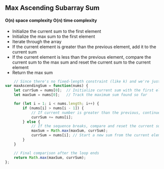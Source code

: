 ## Max Ascending Subarray Sum 
#### O(n) space complexity O(n) time complexity

- Initialize the current sum to the first element
- Initialize the max sum to the first element
- Iterate through the array
- If the current element is greater than the previous element, add it to the current sum
- If the current element is less than the previous element, compare the current sum to the max sum and reset the current sum to the current element
- Return the max sum

```javascript
    // Since there's no fixed-length constraint (like k) and we're just looking for the maximum sum of strictly ascending subarrays, the single-pointer (or simple linear traversal) approach is the most efficient.
var maxAscendingSum = function(nums) {
    let currSum = nums[0];  // Initialize current sum with the first element
    let maxSum = nums[0];   // Track the maximum sum found so far

    for (let i = 1; i < nums.length; i++) {
        if (nums[i] > nums[i - 1]) { 
            // If current number is greater than the previous, continue the ascending sum
            currSum += nums[i];
        } else {
            // If the sequence breaks, compare and reset the current sum
            maxSum = Math.max(maxSum, currSum);
            currSum = nums[i]; // Start a new sum from the current element
        }
    }

    // Final comparison after the loop ends
    return Math.max(maxSum, currSum);
};
```